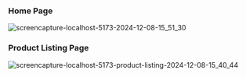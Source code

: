 ### Home Page
![screencapture-localhost-5173-2024-12-08-15_51_30](https://github.com/user-attachments/assets/8a8a76d0-d32c-4862-b4de-7bde9bedfd61)
### Product Listing Page
![screencapture-localhost-5173-product-listing-2024-12-08-15_40_44](https://github.com/user-attachments/assets/43f5456c-cf8b-4881-a7b4-91abe1d9810c)
